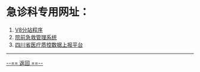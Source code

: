 # 急诊科专用网址：

1. [V8分站程序](https://10.1.191.81:8200)
2. [院前急救管理系统](https://10.1.191.87:8200)
3. [四川省医疗质控数据上报平台](https://szkzx.syyxszl.com:8990/login)

---

[--== 返回 ==--](../../redirect/redirect_tpzxwsy.html)

